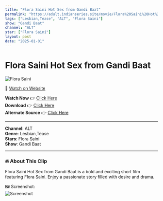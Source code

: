 ```yaml
---
title: "Flora Saini Hot Sex from Gandi Baat"
permalink: "https://adult.indianseries.site/movie/Flora%20Saini%20Hot%20Sex%20from%20Gandi%20Baat"
tags: ["Lesbian,Tease", "ALT", "Flora Saini"]
show: "Gandi Baat"
channel: "ALT"
star: ["Flora Saini"]
layout: post
date: "2025-01-01"
---
```


# Flora Saini Hot Sex from Gandi Baat

![Flora Saini](https://shorts.desisins.com/wp-content/uploads/2023/04/Flora-Saini-from-Gandi-Baat-shorts.desisins.com_.jpg)

🔗 [Watch on Website](https://adult.indianseries.site/movie/Flora%20Saini%20Hot%20Sex%20from%20Gandi%20Baat)

**Watch Now** 👉 [Click Here](https://adult.indianseries.site/movie/Flora%20Saini%20Hot%20Sex%20from%20Gandi%20Baat)  
**Download** 👉 [Click Here](https://adult.indianseries.site/movie/Flora%20Saini%20Hot%20Sex%20from%20Gandi%20Baat)  
**Alternate Source** 👉 [Click Here](https://adult.indianseries.site/movie/Flora%20Saini%20Hot%20Sex%20from%20Gandi%20Baat)

---

**Channel**: ALT  
**Genre**: Lesbian,Tease  
**Stars**: Flora Saini  
**Show**: Gandi Baat

---

### 🔥 About This Clip

Flora Saini Hot Sex from Gandi Baat is a bold and exciting short film featuring Flora Saini. Enjoy a passionate story filled with desire and drama.
 
🖼️ Screenshot:  
![Screenshot](https://shorts.desisins.com/wp-content/uploads/2023/04/Flora-Saini-from-Gandi-Baat-shorts.desisins.com_.jpg)
